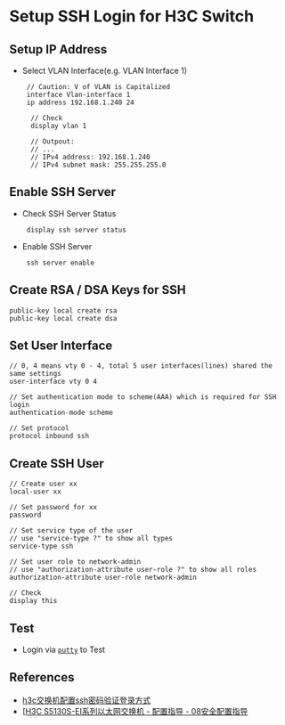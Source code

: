 # Setup SSH Login for H3C Switch

## Setup IP Address
* Select VLAN Interface(e.g. VLAN Interface 1)

       // Caution: V of VLAN is Capitalized
       interface Vlan-interface 1
       ip address 192.168.1.240 24

        // Check
        display vlan 1

        // Outpout:
        // ...
        // IPv4 address: 192.168.1.240
        // IPv4 subnet mask: 255.255.255.0

## Enable SSH Server
* Check SSH Server Status

       display ssh server status

* Enable SSH Server

       ssh server enable

## Create RSA / DSA Keys for SSH

    public-key local create rsa
    public-key local create dsa

## Set User Interface

    // 0, 4 means vty 0 - 4, total 5 user interfaces(lines) shared the same settings
    user-interface vty 0 4

    // Set authentication mode to scheme(AAA) which is required for SSH login
    authentication-mode scheme

    // Set protocol
    protocol inbound ssh

## Create SSH User

    // Create user xx
    local-user xx
    
    // Set password for xx
    password

    // Set service type of the user
    // use "service-type ?" to show all types
    service-type ssh

    // Set user role to network-admin
    // use "authorization-attribute user-role ?" to show all roles
    authorization-attribute user-role network-admin

    // Check
    display this

## Test
* Login via [`putty`](https://www.chiark.greenend.org.uk/~sgtatham/putty/latest.html) to Test

## References
* [h3c交换机配置ssh密码验证登录方式](https://blog.csdn.net/skyxmstar/article/details/83828313)
* [[H3C S5130S-EI系列以太网交换机 - 配置指导 - 08安全配置指导](http://www.h3c.com/cn/d_201710/1038136_30005_0.htm)
